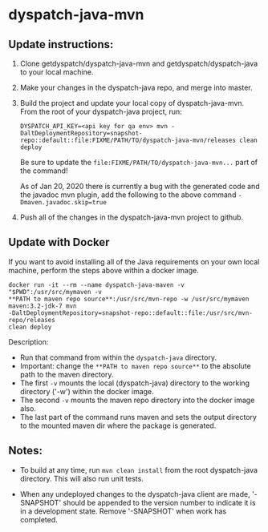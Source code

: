dyspatch-java-mvn
===================

Update instructions:
--------------------

1. Clone getdyspatch/dyspatch-java-mvn and getdyspatch/dyspatch-java to your local machine.
2. Make your changes in the dyspatch-java repo, and merge into master.
3. Build the project and update your local copy of dyspatch-java-mvn.  From the root of your dyspatch-java project, run:

    `DYSPATCH_API_KEY=<api key for qa env> mvn -DaltDeploymentRepository=snapshot-repo::default::file:FIXME/PATH/TO/dyspatch-java-mvn/releases clean deploy`
    
    Be sure to update the `file:FIXME/PATH/TO/dyspatch-java-mvn...` part of the command!
    
    As of Jan 20, 2020 there is currently a bug with the generated code and the javadoc mvn plugin, add the following to the above command `-Dmaven.javadoc.skip=true`

4. Push all of the changes in the dyspatch-java-mvn project to github.

Update with Docker
------------------

If you want to avoid installing all of the Java requirements on your own local machine, perform the steps above within a docker image.

```
docker run -it --rm --name dyspatch-java-maven -v "$PWD":/usr/src/mymaven -v
**PATH to maven repo source**:/usr/src/mvn-repo -w /usr/src/mymaven
maven:3.2-jdk-7 mvn
-DaltDeploymentRepository=snapshot-repo::default::file:/usr/src/mvn-repo/releases
clean deploy
```

Description:
- Run that command from within the `dyspatch-java` directory.
- Important: change the `**PATH to maven repo source**` to the absolute path to the maven directory.
- The first `-v` mounts the local (dyspatch-java) directory to the working directory ('-w') within the docker image.
- The second `-v` mounts the maven repo directory into the docker image also.
- The last part of the command runs maven and sets the output directory to the mounted maven dir where the package is generated.


Notes:
--------------------

- To build at any time, run `mvn clean install` from the root dyspatch-java directory.  This will also run unit tests.

- When any undeployed changes to the dyspatch-java client are made, '-SNAPSHOT' should be appended to the version number to indicate it is in a development state.  Remove '-SNAPSHOT' when work has completed.
